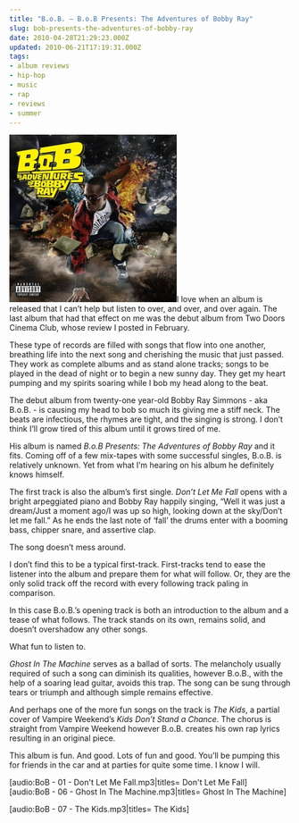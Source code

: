 ```yaml
---
title: "B.o.B. – B.o.B Presents: The Adventures of Bobby Ray"
slug: bob-presents-the-adventures-of-bobby-ray
date: 2010-04-28T21:29:23.000Z
updated: 2010-06-21T17:19:31.000Z
tags:
- album reviews
- hip-hop
- music
- rap
- reviews
- summer
---
```


<a href="http://www.amazon.com/gp/product/B003BWQDZU?ie=UTF8&amp;tag=harwol-20&amp;linkCode=as2&amp;camp=1789&amp;creative=9325&amp;creativeASIN=B003BWQDZU" target="_blank"><img class="alignright size-medium wp-image-216" title="TheAdventuresofBobbyRay" src="/images/posts/2010/04/TheAdventuresofBobbyRay-300x300.jpg" alt="" width="300" height="300" /></a>I love when an album is released that I can’t help but listen to over, and over, and over again.  The last album that had that effect on me was the debut album from Two Doors Cinema Club, whose review I posted in February.

These type of records are filled with songs that flow into one another, breathing life into the next song and cherishing the music that just passed.  They work as complete albums and as stand alone tracks; songs to be played in the dead of night or to begin a new sunny day.  They get my heart pumping and my spirits soaring while I bob my head along to the beat.

The debut album from twenty-one year-old Bobby Ray Simmons - aka B.o.B. - is causing my head to bob so much its giving me a stiff neck.  The beats are infectious, the rhymes are tight, and the singing is strong.  I don’t think I’ll grow tired of this album until it grows tired of me.

His album is named <em>B.o.B Presents: The Adventures of Bobby Ray</em> and it fits.  Coming off of a few mix-tapes with some successful singles, B.o.B. is relatively unknown.  Yet from what I’m hearing on his album he definitely knows himself.

<!--more-->

The first track is also the album’s first single.  <em>Don’t Let Me Fall</em> opens with a bright arpeggiated piano and Bobby Ray happily singing, “Well it was just a dream/Just a moment ago/I was up so high, looking down at the sky/Don’t let me fall.”  As he ends the last note of ‘fall’ the drums enter with a booming bass, chipper snare, and assertive clap.

The song doesn’t mess around.

I don’t find this to be a typical first-track.  First-tracks tend to ease the listener into the album and prepare them for what will follow.  Or, they are the only solid track off the record with every following track paling in comparison.

In this case B.o.B.’s opening track is both an introduction to the album and a tease of what follows.  The track stands on its own, remains solid, and doesn’t overshadow any other songs.

What fun to listen to.

<em>Ghost In The Machine </em>serves as a ballad of sorts.  The melancholy usually required of such a song can diminish its qualities, however B.o.B., with the help of a soaring lead guitar, avoids this trap.  The song can be sung through tears or triumph and although simple remains effective.

And perhaps one of the more fun songs on the track is <em>The Kids</em>, a partial cover of Vampire Weekend’s <em>Kids Don’t Stand a Chance</em>.  The chorus is straight from Vampire Weekend however B.o.B. creates his own rap lyrics resulting in an original piece.

This album is fun.  And good.  Lots of fun and good.  You’ll be pumping this for friends in the car and at parties for quite some time.  I know I will.
<div id="_mcePaste">[audio:BoB - 01 - Don't Let Me Fall.mp3|titles= Don't Let Me Fall]</div>
[audio:BoB - 06 - Ghost In The Machine.mp3|titles= Ghost In The Machine]

[audio:BoB - 07 - The Kids.mp3|titles= The Kids]
